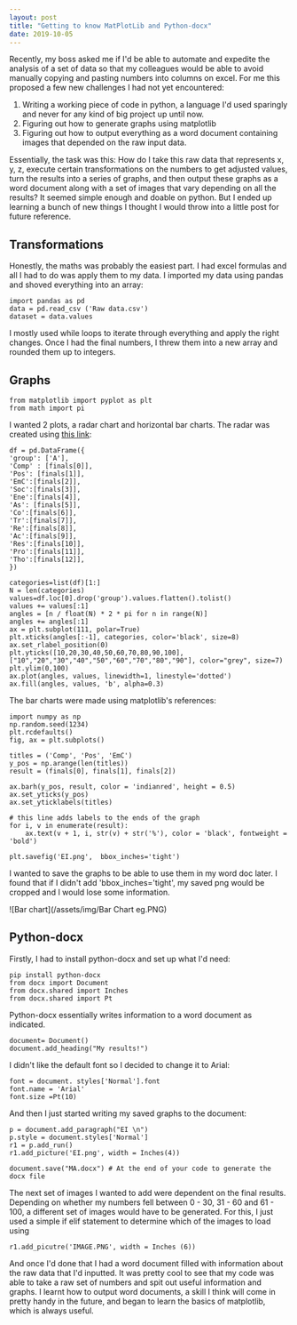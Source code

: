 ```yaml
---
layout: post
title: "Getting to know MatPlotLib and Python-docx"
date: 2019-10-05
---
```


Recently, my boss asked me if I'd be able to automate and expedite the analysis of a set of data
so that my colleagues would be able to avoid manually copying and pasting numbers into 
columns on excel. For me this proposed a few new challenges I had not yet encountered:
1. Writing a working piece of code in python, a language I'd used sparingly and never 
for any kind of big project up until now.
2. Figuring out how to generate graphs using matplotlib
3. Figuring out how to output everything as a word document containing images that depended on the raw
input data. 

Essentially, the task was this: How do I take this raw data that represents x, y, z, execute certain
transformations on the numbers to get adjusted values, turn the results into a series of graphs, 
and then output these graphs as a word document along with a set of images that vary depending on 
all the results? 
It seemed simple enough and doable on python. But I ended up learning a bunch of new things I thought
I would throw into a little post for future reference. 

## Transformations

Honestly, the maths was probably the easiest part. I had excel formulas and all I had to do was apply
them to my data. I imported my data using pandas and shoved everything into an array:
```
import pandas as pd
data = pd.read_csv ('Raw data.csv')
dataset = data.values
```
I mostly used while loops to iterate through everything and apply the right changes. Once I had the final
numbers, I threw them into a new array and rounded them up to integers.

## Graphs

```
from matplotlib import pyplot as plt
from math import pi
```
I wanted 2 plots, a radar chart and horizontal bar charts. 
The radar was created using [this link](https://python-graph-gallery.com/390-basic-radar-chart/):
```
df = pd.DataFrame({
'group': ['A'],
'Comp' : [finals[0]],
'Pos': [finals[1]],
'EmC':[finals[2]],
'Soc':[finals[3]],
'Ene':[finals[4]],
'As': [finals[5]],
'Co':[finals[6]],
'Tr':[finals[7]],
'Re':[finals[8]],
'Ac':[finals[9]],
'Res':[finals[10]],
'Pro':[finals[11]],
'Tho':[finals[12]],
})

categories=list(df)[1:]
N = len(categories)
values=df.loc[0].drop('group').values.flatten().tolist()
values += values[:1]
angles = [n / float(N) * 2 * pi for n in range(N)]
angles += angles[:1]
ax = plt.subplot(111, polar=True)
plt.xticks(angles[:-1], categories, color='black', size=8)
ax.set_rlabel_position(0)
plt.yticks([10,20,30,40,50,60,70,80,90,100], ["10","20","30","40","50","60","70","80","90"], color="grey", size=7)
plt.ylim(0,100)
ax.plot(angles, values, linewidth=1, linestyle='dotted')
ax.fill(angles, values, 'b', alpha=0.3)
```

The bar charts were made using matplotlib's references:
```
import numpy as np
np.random.seed(1234)
plt.rcdefaults()
fig, ax = plt.subplots()

titles = ('Comp', 'Pos', 'EmC')
y_pos = np.arange(len(titles))
result = (finals[0], finals[1], finals[2])

ax.barh(y_pos, result, color = 'indianred', height = 0.5)
ax.set_yticks(y_pos)
ax.set_yticklabels(titles)

# this line adds labels to the ends of the graph
for i, v in enumerate(result):
    ax.text(v + 1, i, str(v) + str('%'), color = 'black', fontweight = 'bold')

plt.savefig('EI.png',  bbox_inches='tight')
```
I wanted to save the graphs to be able to use them in my word doc later. I found that if I didn't
add 'bbox_inches='tight', my saved png would be cropped and I would lose some information.

![Bar chart](/assets/img/Bar Chart eg.PNG)

## Python-docx

Firstly, I had to install python-docx and set up what I'd need:
```
pip install python-docx
from docx import Document
from docx.shared import Inches
from docx.shared import Pt
```
Python-docx essentially writes information to a word document as indicated.
```
document= Document()
document.add_heading("My results!")
```
I didn't like the default font so I decided to change it to Arial:
```
font = document. styles['Normal'].font
font.name = 'Arial'
font.size =Pt(10)
```
And then I just started writing my saved graphs to the document:
```
p = document.add_paragraph("EI \n")
p.style = document.styles['Normal']
r1 = p.add_run()
r1.add_picture('EI.png', width = Inches(4))

document.save("MA.docx") # At the end of your code to generate the docx file
```
The next set of images I wanted to add were dependent on the final results. Depending on whether my numbers fell
between 0 - 30, 31 - 60 and 61 - 100, a different set of images would have to be generated.
For this, I just used a simple if elif statement to determine which of the images to load using
```
r1.add_picutre('IMAGE.PNG', width = Inches (6))
```
And once I'd done that I had a word document filled with information about the raw data that I'd inputted.
It was pretty cool to see that my code was able to take a raw set of numbers and spit out 
useful information and graphs. I learnt how to output word documents, a skill I think will come in 
pretty handy in the future, and began to learn the basics of matplotlib, which is always useful. 

